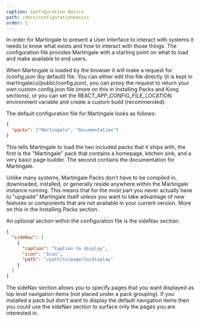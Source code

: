 ```yaml
---
caption: Configuration Basics
path: /docs/configurationbasics
order: 1
---
```


In order for Martingale to present a User Interface to interact with systems it needs to know what exists and how to interact with those things. The configuration file provides Martingale with a starting point on what to load and make available to end users.

When Martingale is loaded by the browser it will make a request for /config.json (by default) file. You can either edit this file directly (it is kept in martingale/ui/public/config.json), you can proxy the request to return your own custom config.json file (more on this in Installing Packs and Kong sections), or you can set the REACT_APP_CONFIG_FILE_LOCATION environment variable and create a custom build (recommended).

The default configuration file for Martingale looks as follows:

```json
{
  "packs": ["Martingale", "Documentation"]
}
```

This tells Martingale to load the two included packs that it ships with, the first is the "Martingale" pack that contains a homepage, kitchen sink, and a very basic page builder. The second contains the documentation for Martingale.

Unlike many systems, Martingale Packs don't have to be compiled in, downloaded, installed, or generally reside anywhere within the Martingale instance running. This means that for the most part you never actually have to "upgrade" Martingale itself unless you want to take advantage of new features or components that are not available in your current version. More on this in the Installing Packs section.

An optional section within the configuration file is the sideNav section:

```json
{
  "sideNav": [
    {
      "caption": "Caption to display",
      "icon": "Icon",
      "path": "/path/to/page/to/display"
    }
  ]
}
```

The sideNav section allows you to specify pages that you want displayed as top level navigation items (not placed under a pack grouping). If you installed a pack but don't want to display the default navigation items then you could use the sideNav section to surface only the pages you are interested in.
